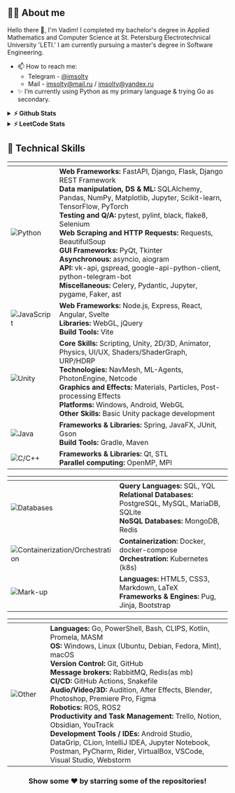 ## 🙋‍♂️ About me
Hello there 👋, I'm Vadim! I completed my bachelor's degree in Applied Mathematics and Computer Science at St. Petersburg Electrotechnical University 'LETI.' I am currently pursuing a master's degree in Software Engineering.
- 📫 How to reach me: 
    - Telegram - [@imsolty](https://t.me/imsolty)
    - Mail - [imsolty@mail.ru](imsolty@mail.ru) / [imsolty@yandex.ru](imsolty@yandex.ru)
- ✨ I’m currently using Python as my primary language & trying Go as secondary.

<details>
  <summary><b>⚡ Github Stats</b></summary>
  <br />
  <img height="180em" src="https://github-readme-stats.vercel.app/api/top-langs/?username=imsolty&show_icons=true&hide_border=true&layout=compact&langs_count=8"/>
  <img height="180em" src="https://github-readme-streak-stats.herokuapp.com/?user=imsolty&hide_border=true" />
</details>

<details>
  <summary><b>⚡ LeetCode Stats</b></summary>
  <br />
  <div align="center">

  [![LeetCode Stats](https://leetcard.jacoblin.cool/imsolty?theme=dark&font=DM%20Mono&border=0&radius=10)](https://leetcode.com/imsolty/)
  
  </div>
</details>

<h2>💼 Technical Skills</h2>
<div align="center">

<!-- <style>
    table{
        border:1px solid black; width: 100%; border-collapse: collapse; padding:10px
    }
    table tr td{
        border: 1px solid black;
    }
    table tr td div{
        display: grid; grid-template-columns: 130px 1fr; align-items: center; gap: 10px;
    }
</style> -->

<table>
    <thead>
        <tr>
        <th width="130px"></th>
        <th width="870px"></th>
        </tr>
    </thead>
    <tr><td style="width: 130px;">
        <img src="https://img.shields.io/badge/python-3670A0?style=for-the-badge&logo=python&logoColor=ffdd54" alt="Python"/>
        </td><td>
        <strong>Web Frameworks:</strong> FastAPI, Django, Flask, Django REST Framework<br>
        <strong>Data manipulation, DS & ML:</strong> SQLAlchemy, Pandas, NumPy, Matplotlib, Jupyter, Scikit-learn, TensorFlow, PyTorch<br>
        <strong>Testing and Q/A:</strong> pytest, pylint, black, flake8, Selenium <br>
        <strong>Web Scraping and HTTP Requests:</strong> Requests, BeautifulSoup<br>
        <strong>GUI Frameworks:</strong> PyQt, Tkinter <br>
        <strong>Asynchronous:</strong> asyncio, aiogram <br>
        <strong>API:</strong> vk-api, gspread, google-api-python-client, python-telegram-bot<br>
        <strong>Miscellaneous:</strong> Celery, Pydantic, Jupyter, pygame, Faker, ast<br>
    </td></tr>
    <tr><td style="width: 130px;">
        <img src="https://img.shields.io/badge/javascript-ED8B00.svg?style=for-the-badge&logo=javascript&logoColor=%23F7DF1E" alt="JavaScript"/>
        </td><td>
        <strong>Web Frameworks:</strong> Node.js, Express, React, Angular, Svelte<br>
        <strong>Libraries:</strong> WebGL, jQuery<br>
        <strong>Build Tools:</strong> Vite<br>
    </td></tr>
    <tr><td style="width: 130px;">
        <img src="https://img.shields.io/badge/unity-000000?style=for-the-badge&logo=unity&logoColor=white" alt="Unity"/>
        </td><td>
        <strong>Core Skills:</strong> Scripting, Unity, 2D/3D, Animator, Physics, UI/UX, Shaders/ShaderGraph, URP/HDRP<br>
        <strong>Technologies:</strong> NavMesh, ML-Agents, PhotonEngine, Netcode<br>
        <strong>Graphics and Effects:</strong> Materials, Particles, Post-processing Effects<br>
        <strong>Platforms:</strong> Windows, Android, WebGL<br>
        <strong>Other Skills:</strong> Basic Unity package development<br>
    </td></tr>
    <tr><td style="width: 130px;">
        <img src="https://img.shields.io/badge/Java-ED8B00?style=for-the-badge&logo=openjdk&logoColor=white" alt="Java"/>
        </td><td>
        <strong>Frameworks & Libraries:</strong> Spring, JavaFX, JUnit, Gson<br>
        <strong>Build Tools:</strong> Gradle, Maven
    </td></tr>
    <tr><td style="width: 130px;">
        <img src="https://img.shields.io/badge/C/C++-%2300599C.svg?style=for-the-badge&logo=c%2B%2B&logoColor=white" alt="C/C++"/>
        </td><td>
        <strong>Frameworks & Libraries:</strong> Qt, STL<br>
        <strong>Parallel computing:</strong> OpenMP, MPI
    </td></tr>
</table>


<table>
    <thead>
        <tr>
        <th width="130px"></th>
        <th width="870px"></th>
        </tr>
    </thead>
    <tr><td style="width: 130px;">
        <img src="https://img.shields.io/badge/databases-003B57?style=for-the-badge&logo=database&logoColor=white" alt="Databases"/>
        </td><td>
        <strong>Query Languages:</strong> SQL, YQL<br>
        <strong>Relational Databases:</strong> PostgreSQL, MySQL, MariaDB, SQLite<br>
        <strong>NoSQL Databases:</strong> MongoDB, Redis
    </td></tr>
    <tr><td style="width: 130px;">
        <img src="https://img.shields.io/badge/Containers-%230db7ed.svg?style=for-the-badge" alt="Containerization/Orchestration"/>
        </td><td>
        <strong>Containerization:</strong> Docker, docker-compose<br>
        <strong>Orchestration:</strong> Kubernetes (k8s)<br>
    </td></tr>
    <tr><td style="width: 130px;">
        <img src="https://img.shields.io/badge/Markup-%23E34F26.svg?style=for-the-badge" alt="Mark-up"/>
        </td><td>
        <strong>Languages:</strong> HTML5, CSS3, Markdown, LaTeX<br>
        <strong>Frameworks & Engines:</strong> Pug, Jinja, Bootstrap<br>
    </td></tr>
</table>


<table>
    <thead >
        <tr>
        <th width="130px"></th>
        <th width="870px"></th>
        </tr>
    </thead>
    <tr><td style="width: 130px;">
        <img src="https://img.shields.io/badge/Other-545454.svg?style=for-the-badge" alt="Other"/>
        </td><td>
        <strong>Languages:</strong> Go, PowerShell, Bash, CLIPS, Kotlin, Promela, MASM<br>
        <strong>OS:</strong> Windows, Linux (Ubuntu, Debian, Fedora, Mint), macOS<br>
        <strong>Version Control:</strong> Git, GitHub <br>
        <strong>Message brokers:</strong> RabbitMQ, Redis(as mb) <br>
        <strong>CI/CD:</strong> GitHub Actions, Snakefile <br>
        <strong>Audio/Video/3D:</strong> Audition, After Effects, Blender, Photoshop, Premiere Pro, Figma<br>
        <strong>Robotics:</strong> ROS, ROS2 <br>
        <strong>Productivity and Task Management:</strong> Trello, Notion, Obsidian, YouTrack <br>
        <strong>Development Tools / IDEs:</strong> Android Studio, DataGrip, CLion, IntelliJ IDEA, Jupyter Notebook, Postman, PyCharm, Rider, VirtualBox, VSCode, Visual Studio, Webstorm <br>
    </td></tr>
</table>

<h3 align="center">Show some ❤️ by starring some of the repositories!</h3>

